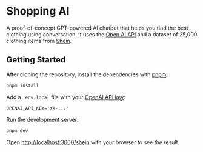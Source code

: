# Shopping AI

A proof-of-concept GPT-powered AI chatbot that helps you find the best clothing using conversation. It uses the [Open AI API](https://platform.openai.com/) and a dataset of 25,000 clothing items from [Shein](https://www.shein.com/).

## Getting Started

After cloning the repository, install the dependencies with [pnpm](https://pnpm.io/):

```bash
pnpm install
```

Add a `.env.local` file with your [OpenAI API key](https://help.openai.com/en/articles/4936850-where-do-i-find-my-api-key):

```env
OPENAI_API_KEY='sk-...'
```

Run the development server:

```bash
pnpm dev
```

Open [http://localhost:3000/shein](http://localhost:3000/sehin) with your browser to see the result.
